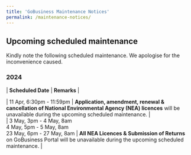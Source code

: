 ```yaml
---
title: 'GoBusiness Maintenance Notices'
permalink: /maintenance-notices/
---
```


## Upcoming scheduled maintenance

Kindly note the following scheduled maintenance. We apologise for the inconvenience caused.

### 2024 

| **Scheduled Date** | **Remarks** |  
    
| 11 Apr, 6:30pm - 11:59pm | **Application, amendment, renewal & cancellation of National Environmental Agency (NEA) licences** will be unavailable during the upcoming scheduled maintenance. |           
| 3 May, 3pm - 4 May, 8am<br>4 May, 5pm - 5 May, 8am<br>23 May, 6pm - 27 May, 8am | **All NEA Licences & Submission of Returns** on GoBusiness Portal will be unavailable during the upcoming scheduled maintenance. |             



 





<script src="/jquery/jquery.min.js"></script>
<script src="/jquery/resize-tables.js"></script>
